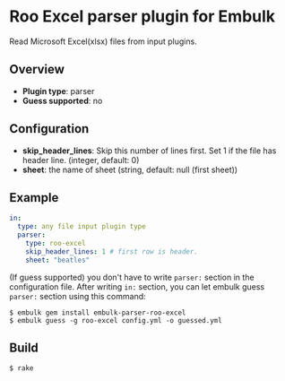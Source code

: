 # Roo Excel parser plugin for Embulk

Read Microsoft Excel(xlsx) files from input plugins.

## Overview

* **Plugin type**: parser
* **Guess supported**: no

## Configuration

- **skip_header_lines**: Skip this number of lines first. Set 1 if the file has header line. (integer, default: 0)
- **sheet**: the name of sheet (string, default: null (first sheet))

## Example

```yaml
in:
  type: any file input plugin type
  parser:
    type: roo-excel
    skip_header_lines: 1 # first row is header.
    sheet: "beatles"

```

(If guess supported) you don't have to write `parser:` section in the configuration file. After writing `in:` section, you can let embulk guess `parser:` section using this command:

```
$ embulk gem install embulk-parser-roo-excel
$ embulk guess -g roo-excel config.yml -o guessed.yml
```

## Build

```
$ rake
```
